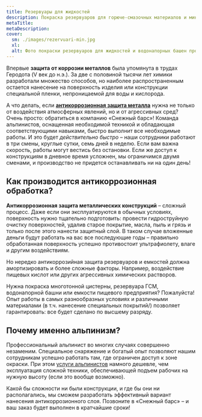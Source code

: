 ```yaml
---
title: Резервуары для жидкостей
description: Покраска резервуаров для горюче-смазочных материалов и минеральных удобрений, пищевых емкостей и водонапорных башен
metaTitle: 
metaDescription: 
cover:
  sm: ./images/rezervuari-min.jpg
  xl: 
  alt: Фото покраски резервуаров для жидкостей и водонапорных башен промышленными альпинистами компании "Снежный Барс"
---
```

Впервые **защита от коррозии металлов** была упомянута в трудах Геродота (V век до н.э.). За две с половиной тысячи лет химики разработали множество способов, но наиболее распространенным остается нанесение на поверхность изделия или конструкции специальной пленки, непроницаемой для воды и кислорода.

А что делать, если [**антикоррозионная защита металла**](/ru/pokraska-metalla/) нужна не только от воздействия атмосферных явлений, но и от агрессивных сред? Очень просто: обратиться в компанию «Снежный барс»! Команда альпинистов, оснащенная необходимой техникой и обладающая соответствующими навыками, быстро выполнит все необходимые работы. И это будет _действительно быстро_ – наши сотрудники работают в три смены, круглые сутки, семь дней в неделю. Если вам важна скорость, работы могут вестись без остановки. Если же доступ к конструкциям в дневное время усложнен, мы ограничимся двумя сменами, и производство не придется останавливать ни на один день!

## Как производится антикоррозионная обработка?

**Антикоррозионная защита металлических конструкций** – сложный процесс. Даже если они эксплуатируются в обычных условиях, поверхность нужно тщательно подготовить: провести гидроструйную очистку поверхностей, удалив старое покрытие, масла, пыль и грязь и только после этого нанести защитный слой. В таком случае вложенные деньги будут работать на вас все последующие годы – правильно обработанная поверхность успешно противостоит ультрафиолету, влаге и другим воздействиям.

Но нередко антикоррозийная защита резервуаров и емкостей должна амортизировать и более сложные факторы. Например, воздействие пищевых кислот или других агрессивных химических растворов.

Нужна покраска многотонной цистерны, резервуара ГСМ, водонапорной башни или емкости пищевого предприятия? Пожалуйста! Опыт работы в самых разнообразных условиях и различными материалами (в т.ч. нанесение специальных покрытий/) позволяет гарантировать: все будет сделано по высшему разряду.

## Почему именно альпинизм?

Профессиональный альпинист во многих случаях совершенно незаменим. Специальное снаряжение и богатый опыт позволяют нашим сотрудникам успешно работать там, где ограничен доступ к зоне окраски. При этом [услуги альпинистов](/ru/services/) намного дешевле, чем эксплуатация сложной техники, обеспечивающей подъем рабочих на нужную высоту (если это вообще возможно).

Какой бы сложности ни были конструкции, и где бы они ни располагались, мы сможем разработать эффективный вариант нанесения антикоррозионного слоя. Позвоните в «Снежный барс» – и ваш заказ будет выполнен в кратчайшие сроки!
